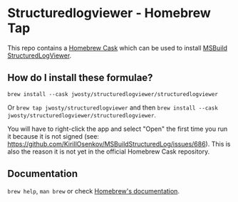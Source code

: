 # Structuredlogviewer - Homebrew Tap

This repo contains a [Homebrew Cask](https://github.com/Homebrew/homebrew-cask)
which can be used to install [MSBuild
StructuredLogViewer](https://github.com/KirillOsenkov/MSBuildStructuredLog).

## How do I install these formulae?

`brew install --cask jwosty/structuredlogviewer/structuredlogviewer`

Or `brew tap jwosty/structuredlogviewer` and then `brew install --cask jwosty/structuredlogviewer/structuredlogviewer`.

You will have to right-click the app and select "Open" the first time you run it
because it is not signed (see:
https://github.com/KirillOsenkov/MSBuildStructuredLog/issues/686). This is also
the reason it is not yet in the official Homebrew Cask repository.

## Documentation

`brew help`, `man brew` or check [Homebrew's documentation](https://docs.brew.sh).
